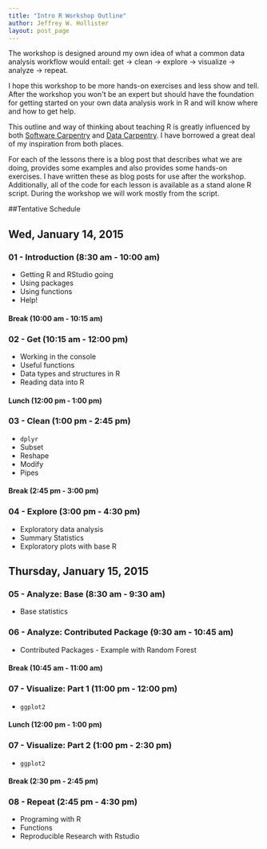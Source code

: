 ```yaml
---
title: "Intro R Workshop Outline"
author: Jeffrey W. Hollister
layout: post_page
---
```


The workshop is designed around my own idea of what a common data analysis workflow would entail: get -> clean -> explore -> visualize -> analyze -> repeat.  

I hope this workshop to be more hands-on exercises and less show and tell.  After the workshop you won't be an expert but should have the foundation for getting started on your own data analysis work in R and will know where and how to get help. 

This outline and way of thinking about teaching R is greatly influenced by both [Software Carpentry](http://software-carpentry.org) and [Data Carpentry](http://datacarpentry.org/).  I have borrowed a great deal of my inspiration from both places.

For each of the lessons there is a blog post that describes what we are doing, provides some examples and also provides some hands-on exercises.  I have written these as blog posts for use after the workshop.  Additionally, all of the code for each lesson is available as a stand alone R script.  During the workshop we will work mostly from the script.  

##Tentative Schedule

## Wed, January 14, 2015

### 01 - Introduction (8:30 am - 10:00 am)
- Getting R and RStudio going
- Using packages
- Using functions
- Help!

#### Break (10:00 am - 10:15 am)

### 02 - Get (10:15 am - 12:00 pm)
- Working in the console
- Useful functions
- Data types and structures in R
- Reading data into R

#### Lunch (12:00 pm - 1:00 pm)

### 03 - Clean (1:00 pm - 2:45 pm)
- `dplyr` 
- Subset
- Reshape
- Modify
- Pipes

#### Break (2:45 pm - 3:00 pm)

### 04 - Explore (3:00 pm - 4:30 pm)
- Exploratory data analysis
- Summary Statistics
- Exploratory plots with base R

## Thursday, January 15, 2015

### 05 - Analyze: Base (8:30 am - 9:30 am)
- Base statistics

### 06 - Analyze: Contributed Package (9:30 am - 10:45 am)
- Contributed Packages - Example with Random Forest

#### Break (10:45 am - 11:00 am)

### 07 - Visualize: Part 1 (11:00 pm - 12:00 pm)
- `ggplot2`

#### Lunch (12:00 pm - 1:00 pm)

### 07 - Visualize: Part 2 (1:00 pm - 2:30 pm)
- `ggplot2`

#### Break (2:30 pm - 2:45 pm)

### 08 - Repeat (2:45 pm - 4:30 pm)
- Programing with R
- Functions
- Reproducible Research with Rstudio 

